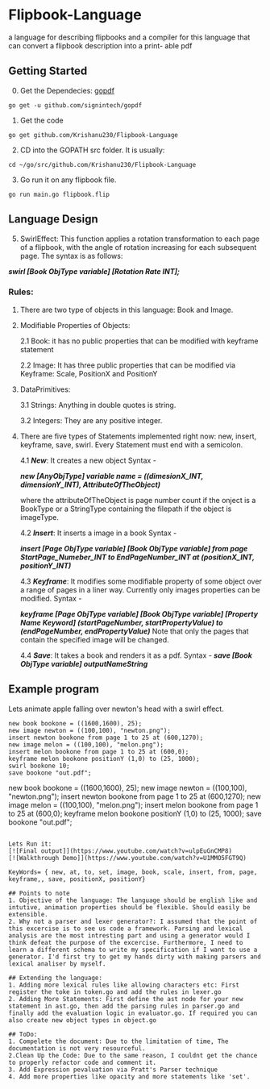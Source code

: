 # Flipbook-Language
a language for describing flipbooks and  a compiler  for this language that can convert a flipbook description into a print- able pdf

## Getting Started
0. Get the Dependecies: [gopdf](https://github.com/signintech/gopdf)
```
go get -u github.com/signintech/gopdf
```
1. Get the code
```
go get github.com/Krishanu230/Flipbook-Language
```
2. CD into the GOPATH src folder. It is usually:
```
cd ~/go/src/github.com/Krishanu230/Flipbook-Language
```
3. Go run it on any flipbook file.
```
go run main.go flipbook.flip
```

## Language Design

5. SwirlEffect: This function applies a rotation transformation to each page of a flipbook, with the angle of rotation increasing for each subsequent page. The syntax is as follows:

***swirl [Book ObjType variable] [Rotation Rate INT];***

### Rules:
1. There are two type of objects in this language: Book and Image.

2. Modifiable Properties of Objects:

    2.1 Book: it has no public properties that can be modified with keyframe statement

    2.2 Image: It has three public properties that can be modified via Keyframe: Scale, PositionX and PositionY

3. DataPrimitives:

    3.1 Strings: Anything in double quotes is string.

    3.2 Integers: They are any positive integer.

4. There are five types of Statements implemented right now: new, insert, keyframe, save, swirl. Every Statement must end with a semicolon.

    4.1 ***New***: It creates a new object
    Syntax -

    ***new [AnyObjType] *variable name* = ((dimesionX_INT, dimensionY_INT), AttributeOfTheObject)***

    where the attributeOfTheObject is page number count if the onject is a BookType or a StringType containing the filepath if the object is imageType.

    4.2 ***Insert***: It inserts a image in a book
    Syntax -

    ***insert [Page ObjType variable] [Book ObjType variable] from page StartPage_Numeber_INT to EndPageNumber_INT  at (positionX_INT, positionY_INT)***

    4.3 ***Keyframe***: It modifies some modifiable property of some object over a range of pages in a liner way. Currently only images properties can be modified.
    Syntax -

    ***keyframe [Page ObjType variable] [Book ObjType variable] [Property Name Keyword] (startPageNumber, startPropertyValue) to (endPageNumber, endPropertyValue)***
    Note that only the pages that contain the specified image will be changed.

    4.4  ***Save***: It takes a book and renders it as a pdf.
    Syntax -
    ***save [Book ObjType variable] outputNameString***

## Example program
Lets animate apple falling over newton's head with a swirl effect.
```
new book bookone = ((1600,1600), 25);
new image newton = ((100,100), "newton.png");
insert newton bookone from page 1 to 25 at (600,1270);
new image melon = ((100,100), "melon.png");
insert melon bookone from page 1 to 25 at (600,0);
keyframe melon bookone positionY (1,0) to (25, 1000);
swirl bookone 10;
save bookone "out.pdf";
```
new book bookone = ((1600,1600), 25);
new image newton = ((100,100), "newton.png");
insert newton bookone from page 1 to 25 at (600,1270);
new image melon = ((100,100), "melon.png");
insert melon bookone from page 1 to 25 at (600,0);
keyframe melon bookone positionY (1,0) to (25, 1000);
save bookone "out.pdf";
```

Lets Run it:
[![Final output]](https://www.youtube.com/watch?v=ulpEuGnCMP8)
[![Walkthrough Demo]](https://www.youtube.com/watch?v=U1MMO5FGT9Q)

KeyWords= {	new, at, to, set, image, book, scale, insert, from, page, keyframe,, save, positionX, positionY}

## Points to note
1. Objective of the language: The language should be english like and intutive, animation properties should be flexible. Should easily be extensible.
2. Why not a parser and lexer generator?: I assumed that the point of this excercise is to see us code a framework. Parsing and lexical analysis are the most intresting part and using a generator would I think defeat the purpose of the excercise. Furthermore, I need to learn a different schema to write my specification if I want to use a generator. I'd first try to get my hands dirty with making parsers and lexical analiser by myself.

## Extending the language:
1. Adding more lexical rules like allowing characters etc: First register the toke in token.go and add the rules in lexer.go
2. Adding More Statements: First define the ast node for your new statement in ast.go, then add the parsing rules in parser.go and finally add the evaluation logic in evaluator.go. If required you can also create new object types in object.go

## ToDo:
1. Compelete the document: Due to the limitation of time, The documentation is not very resourceful.
2.Clean Up the Code: Due to the same reason, I couldnt get the chance to properly refactor code and comment it.
3. Add Expression pevaluation via Pratt's Parser technique
4. Add more properties like opacity and more statements like 'set'.
